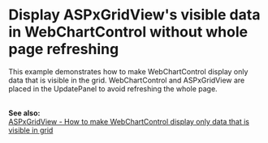 # Display ASPxGridView's visible data in WebChartControl without whole page refreshing


<p>This example demonstrates how to make WebChartControl display only data that is visible in the grid. WebChartControl and ASPxGridView are placed in the UpdatePanel to avoid refreshing the whole page. </p>
<br><strong>See also:</strong> <br><a href="https://www.devexpress.com/Support/Center/Example/Details/T177863/aspxgridview-how-to-make-webchartcontrol-display-only-data-that-is-visible-in-grid">ASPxGridView - How to make WebChartControl display only data that is visible in grid</a>

<br/>


